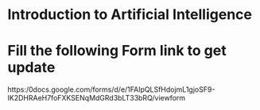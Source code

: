 # Introduction to Artificial Intelligence
# Fill the following Form link to get update
https:/0docs.google.com/forms/d/e/1FAIpQLSfHdojmL1gjoSF9-IK2DHRAeH7foFXKSENqMdGRd3bLT33bRQ/viewform
